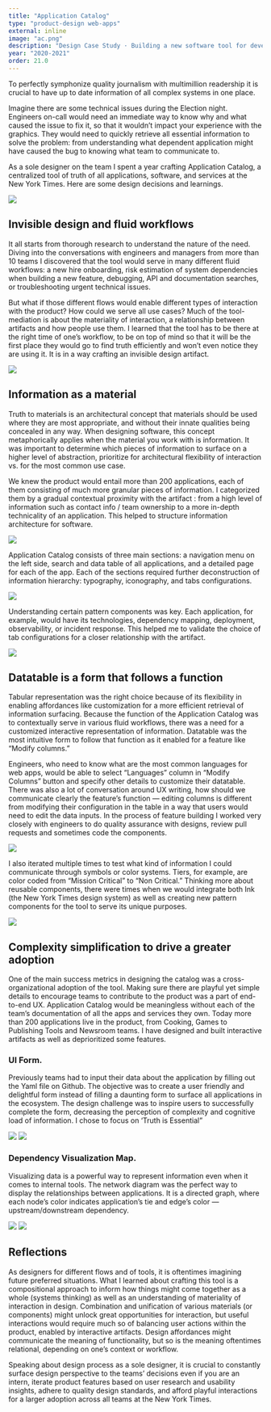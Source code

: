 ```yaml
---
title: "Application Catalog"
type: "product-design web-apps"
external: inline
image: "ac.png"
description: "Design Case Study · Building a new software tool for developers, where truth is also essential · The New York Times"
year: "2020-2021"
order: 21.0
---
```


To perfectly symphonize quality journalism with multimillion readership it is crucial to have up to date information of all complex systems in one place.

Imagine there are some technical issues during the Election night. Engineers on-call would need an immediate way to know why and what caused the issue to fix it, so that it wouldn’t impact your experience with the graphics. They would need to quickly retrieve all essential information to solve the problem: from understanding what dependent application might have caused the bug to knowing what team to communicate to.

As a sole designer on the team I spent a year crafting Application Catalog, a centralized tool of truth of all applications, software, and services at the New York Times. Here are some design decisions and learnings.

![](/imgs/ac_2.png)

## Invisible design and fluid workflows

It all starts from thorough research to understand the nature of the need. Diving into the conversations with engineers and managers from more than 10 teams I discovered that the tool would serve in many different fluid workflows: a new hire onboarding, risk estimation of system dependencies when building a new feature, debugging, API and documentation searches, or troubleshooting urgent technical issues.

But what if those different flows would enable different types of interaction with the product? How could we serve all use cases? Much of the tool-mediation is about the materiality of interaction, a relationship between artifacts and how people use them. I learned that the tool has to be there at the right time of one’s workflow, to be on top of mind so that it will be the first place they would go to find truth efficiently and won’t even notice they are using it. It is in a way crafting an invisible design artifact.

![](/imgs/ac_3.png)

## Information as a material

Truth to materials is an architectural concept that materials should be used where they are most appropriate, and without their innate qualities being concealed in any way. When designing software, this concept metaphorically applies when the material you work with is information. It was important to determine which pieces of information to surface on a higher level of abstraction, prioritize for architectural flexibility of interaction vs. for the most common use case.

We knew the product would entail more than 200 applications, each of them consisting of much more granular pieces of information. I categorized them by a gradual contextual proximity with the artifact : from a high level of information such as contact info / team ownership to a more in-depth technicality of an application. This helped to structure information architecture for software.

![](/imgs/ac_4.png)

Application Catalog consists of three main sections: a navigation menu on the left side, search and data table of all applications, and a detailed page for each of the app. Each of the sections required further deconstruction of information hierarchy: typography, iconography, and tabs configurations.

![](/imgs/ac_5.png)

Understanding certain pattern components was key. Each application, for example, would have its technologies, dependency mapping, deployment, observability, or incident response. This helped me to validate the choice of tab configurations for a closer relationship with the artifact.

![](/imgs/ac_6.png)

## Datatable is a form that follows a function

Tabular representation was the right choice because of its flexibility in enabling affordances like customization for a more efficient retrieval of information surfacing. Because the function of the Application Catalog was to contextually serve in various fluid workflows, there was a need for a customized interactive representation of information. Datatable was the most intuitive form to follow that function as it enabled for a feature like “Modify columns.”

Engineers, who need to know what are the most common languages for web apps, would be able to select “Languages” column in “Modify Columns” button and specify other details to customize their datatable. There was also a lot of conversation around UX writing, how should we communicate clearly the feature’s function — editing columns is different from modifying their configuration in the table in a way that users would need to edit the data inputs. In the process of feature building I worked very closely with engineers to do quality assurance with designs, review pull requests and sometimes code the components.

![](/imgs/ac_7.png)

I also iterated multiple times to test what kind of information I could communicate through symbols or color systems. Tiers, for example, are color coded from “Mission Critical” to “Non Critical.” Thinking more about reusable components, there were times when we would integrate both Ink (the New York Times design system) as well as creating new pattern components for the tool to serve its unique purposes.

![](/imgs/ac_8.png)

## Complexity simplification to drive a greater adoption

One of the main success metrics in designing the catalog was a cross-organizational adoption of the tool. Making sure there are playful yet simple details to encourage teams to contribute to the product was a part of end-to-end UX. Application Catalog would be meaningless without each of the team’s documentation of all the apps and services they own. Today more than 200 applications live in the product, from Cooking, Games to Publishing Tools and Newsroom teams. I have designed and built interactive artifacts as well as deprioritized some features.

### UI Form.

Previously teams had to input their data about the application by filling out the Yaml file on Github. The objective was to create a user friendly and delightful form instead of filling a daunting form to surface all applications in the ecosystem. The design challenge was to inspire users to successfully complete the form, decreasing the perception of complexity and cognitive load of information. I chose to focus on ‘Truth is Essential”

![](/imgs/ac_9.png) ![](/imgs/ac_10.png)

### Dependency Visualization Map.

Visualizing data is a powerful way to represent information even when it comes to internal tools. The network diagram was the perfect way to display the relationships between applications. It is a directed graph, where each node’s color indicates application’s tie and edge’s color — upstream/downstream dependency.

![](/imgs/ac_11.png) ![](/imgs/ac_12.png)

## Reflections

As designers for different flows and of tools, it is oftentimes imagining future preferred situations. What I learned about crafting this tool is a compositional approach to inform how things might come together as a whole (systems thinking) as well as an understanding of materiality of interaction in design. Combination and unification of various materials (or components) might unlock great opportunities for interaction, but useful interactions would require much so of balancing user actions within the product, enabled by interactive artifacts. Design affordances might communicate the meaning of functionality, but so is the meaning oftentimes relational, depending on one’s context or workflow.

Speaking about design process as a sole designer, it is crucial to constantly surface design perspective to the teams’ decisions even if you are an intern, iterate product features based on user research and usability insights, adhere to quality design standards, and afford playful interactions for a larger adoption across all teams at the New York Times.